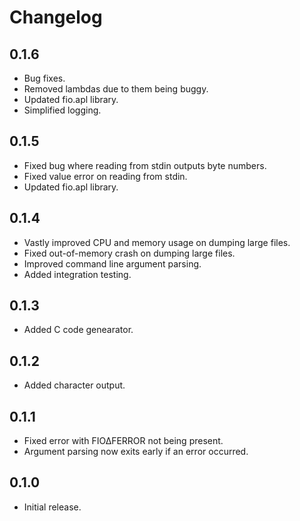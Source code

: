 # Changelog

## 0.1.6

- Bug fixes.
- Removed lambdas due to them being buggy.
- Updated fio.apl library.
- Simplified logging.

## 0.1.5

- Fixed bug where reading from stdin outputs byte numbers.
- Fixed value error on reading from stdin.
- Updated fio.apl library.

## 0.1.4

- Vastly improved CPU and memory usage on dumping large files.
- Fixed out-of-memory crash on dumping large files.
- Improved command line argument parsing.
- Added integration testing.

## 0.1.3

- Added C code genearator.

## 0.1.2

- Added character output.

## 0.1.1

- Fixed error with FIO∆FERROR not being present.
- Argument parsing now exits early if an error occurred.

## 0.1.0

- Initial release.

